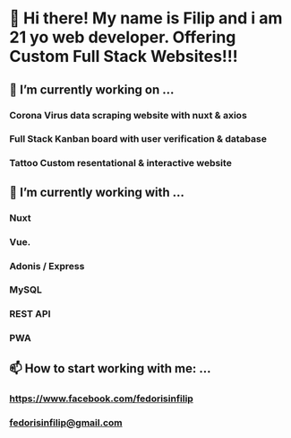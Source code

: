 # 👋 Hi there! My name is Filip and i am 21 yo web developer. Offering Custom Full Stack Websites!!!

## 🔭 I’m currently working on ...
  ### Corona Virus data scraping website with nuxt & axios
  ### Full Stack Kanban board with user verification & database 
  ### Tattoo Custom resentational & interactive website
  
## 🌱 I’m currently working with ...
  ### Nuxt
  ### Vue.
  ### Adonis / Express
  ### MySQL 
  ### REST API
  ### PWA
  
## 📫 How to start working with me: ...
  ### https://www.facebook.com/fedorisinfilip
  ### fedorisinfilip@gmail.com

